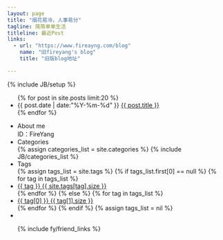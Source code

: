 ```yaml
---
layout: page
title: "烟花易冷，人事易分"
tagline: 简简单单生活
titleline: 最近Post
links: 
  - url: "https://www.fireayng.com/blog"
    name: "旧fireyang's blog"
    title: "旧版blog地址"

---
```

{% include JB/setup %}

<div class="front span8 pull-left">
</ul>
<ul class="listing">
{% for post in site.posts limit:20 %}

  <li class="listing-item">
    <time datetime="{{ post.date | date:"%Y-%m-%d" }}">{{ post.date | date:"%Y-%m-%d" }}</time>
    <a href="{{ site.url }}{{ post.url }}" title="{{ post.title }}">{{ post.title }}</a>
  </li>
{% endfor %}
</ul>
  
</div>

<div id="aside" class="well sidebar-nav">
<ul class="nav nav-list">
<li class="nav-header">About me</li>
ID：FireYang
  <li class="nav-header">Categories</li>
  {% assign categories_list = site.categories %}
  {% include JB/categories_list %}

  <li class="nav-header">Tags</li>
  {% assign tags_list = site.tags %}
  {% if tags_list.first[0] == null %}
    {% for tag in tags_list %} 
    	<li class="index_tags"><a href="{{ BASE_PATH }}{{ site.JB.tags_path }}#{{ tag }}-ref">{{ tag }} <span>{{ site.tags[tag].size }}</span></a></li>
    {% endfor %}
  {% else %}
    {% for tag in tags_list %} 
    	<li class="index_tags"><a href="{{ BASE_PATH }}{{ site.JB.tags_path }}#{{ tag[0] }}-ref">{{ tag[0] }} <span>{{ tag[1].size }}</span></a></li>
    {% endfor %}
  {% endif %}
  {% assign tags_list = nil %}
  <li class="clear"></li>

  {% include fy/friend_links %}

</ul>
</div>
